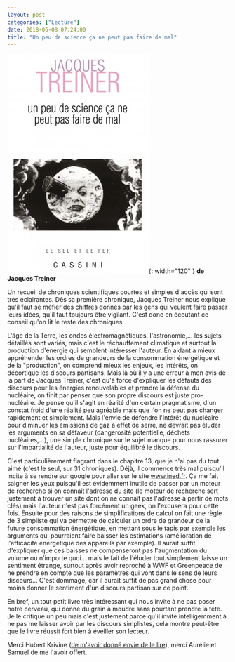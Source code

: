 ```yaml
---
layout: post
categories: ["Lecture"]
date: 2018-06-08 07:24:00
title: "Un peu de science ça ne peut pas faire de mal"
---
```


![couverture](/assets/images/couv_lecture/un-peu-de-science.webp){: width="120" } **de Jacques Treiner**

Un recueil de chroniques scientifiques courtes et simples d'accès qui
sont très éclairantes. Dès sa première chronique, Jacques Treiner nous
explique qu'il faut se méfier des chiffres donnés par les gens qui
veulent faire passer leurs idées, qu'il faut toujours être vigilant.
C'est donc en écoutant ce conseil qu'on lit le reste des chroniques.

L'âge de la Terre, les ondes électromagnétiques, l'astronomie,… les
sujets détaillés sont variés, mais c'est le réchauffement climatique et
surtout la production d'énergie qui semblent intéresser l'auteur. En
aidant à mieux appréhender les ordres de grandeurs de la consommation
énergétique et de la "production", on comprend mieux les enjeux,
les intérêts, on décortique les discours partisans. Mais là où il y a
une erreur à mon avis de la part de Jacques Treiner, c'est qu'à force
d'expliquer les défauts des discours pour les énergies renouvelables et
prendre la défense du nucléaire, on finit par penser que son propre
discours est juste pro-nucléaire. Je pense qu'il s'agit en réalité d'un
certain pragmatisme, d'un constat froid d'une réalité peu agréable mais
que l'on ne peut pas changer rapidement et simplement. Mais l'envie de
défendre l'intérêt du nucléaire pour diminuer les émissions de gaz à
effet de serre, ne devrait pas éluder les arguments en sa défaveur
(dangerosité potentielle, déchets nucléaires,…), une simple chronique
sur le sujet manque pour nous rassurer sur l'impartialité de l'auteur,
juste pour équilibré le discours.

C'est particulièrement flagrant dans le chapitre 13, que je n'ai pas du
tout aimé (c'est le seul, sur 31 chroniques). Déjà, il commence très mal
puisqu'il incite à se rendre sur google pour aller sur le site
www.ined.fr. Ça me fait saigner les yeux puisqu'il est évidemment
inutile de passer par un moteur de recherche si on connaît l'adresse du
site (le moteur de recherche sert justement à trouver un site dont on ne
connaît pas l'adresse à partir de mots clés) mais l'auteur n'est pas
forcément un geek, on l'excusera pour cette fois. Ensuite pour des
raisons de simplifications de calcul on fait une règle de 3 simpliste
qui va permettre de calculer un ordre de grandeur de la future
consommation énergétique, en mettant sous le tapis par exemple les
arguments qui pourraient faire baisser les estimations (amélioration de
l'efficacité énergétique des appareils par exemple). Il aurait suffit
d'expliquer que ces baisses ne compenseront pas l'augmentation du volume
ou n'importe quoi… mais le fait de l'éluder tout simplement laisse un
sentiment étrange, surtout après avoir reproché à WWF et Greenpeace de
ne prendre en compte que les paramètres qui vont dans le sens de leurs
discours… C'est dommage, car il aurait suffit de pas grand chose pour
moins donner le sentiment d'un discours partisan sur ce point.

En bref, un tout petit livre très intéressant qui nous invite à ne pas
poser notre cerveau, qui donne du grain à moudre sans pourtant prendre
la tête. Je le critique un peu mais c'est justement parce qu'il invite
intelligemment à ne pas me laisser avoir par les discours simplistes,
cela montre peut-être que le livre réussit fort bien à éveiller son
lecteur.

Merci Hubert Krivine
([de m'avoir donné envie de le lire](http://www.pseudo-sciences.org/spip.php?article2970)),
merci Aurélie et Samuel de me l'avoir offert.



